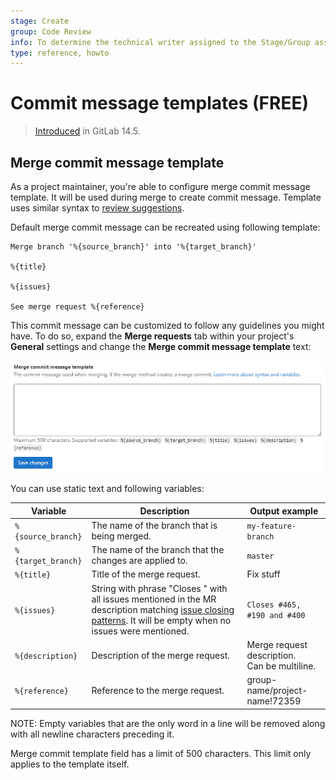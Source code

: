 ```yaml
---
stage: Create
group: Code Review
info: To determine the technical writer assigned to the Stage/Group associated with this page, see https://about.gitlab.com/handbook/engineering/ux/technical-writing/#assignments
type: reference, howto
---
```


# Commit message templates **(FREE)**

> [Introduced](https://gitlab.com/gitlab-org/gitlab/-/issues/20263) in GitLab 14.5.

## Merge commit message template

As a project maintainer, you're able to configure merge commit message template. It will be used during merge to
create commit message. Template uses similar syntax to 
[review suggestions](reviews/suggestions.md#configure-the-commit-message-for-applied-suggestions).

Default merge commit message can be recreated using following template:

```plaintext
Merge branch '%{source_branch}' into '%{target_branch}'

%{title}

%{issues}

See merge request %{reference}
```

This commit message can be customized to follow any guidelines you might have.
To do so, expand the **Merge requests** tab within your project's **General**
settings and change the **Merge commit message template** text:

![Custom commit message for applied suggestions](img/merge_commit_message_template_v14_5.png)

You can use static text and following variables:

| Variable           | Description                                                                                                                                                                                                                               | Output example                                  |
|--------------------|-------------------------------------------------------------------------------------------------------------------------------------------------------------------------------------------------------------------------------------------|-------------------------------------------------|
| `%{source_branch}` | The name of the branch that is being merged.                                                                                                                                                                                              | `my-feature-branch`                             |
| `%{target_branch}` | The name of the branch that the changes are applied to.                                                                                                                                                                                   | `master`                                        |
| `%{title}`         | Title of the merge request.                                                                                                                                                                                                               | Fix stuff                                       |
| `%{issues}`        | String with phrase "Closes <issue numbers>" with all issues mentioned in the MR description matching [issue closing patterns](../issues/managing_issues.md#closing-issues-automatically). It will be empty when no issues were mentioned. | `Closes #465, #190 and #400`                    |
| `%{description}`   | Description of the merge request.                                                                                                                                                                                                         | Merge request description.<br>Can be multiline. |
| `%{reference}`     | Reference to the merge request.                                                                                                                                                                                                           | group-name/project-name!72359                                          |

NOTE:
Empty variables that are the only word in a line will be removed along with all newline characters preceding it.

Merge commit template field has a limit of 500 characters. This limit only applies to the template
itself.
